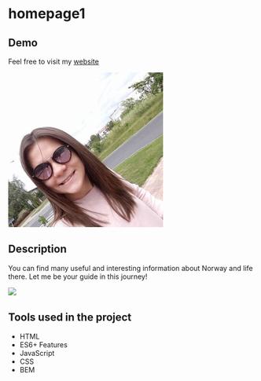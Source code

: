 # homepage1

## Demo
Feel free to visit my [website] 


![Ula](https://github.com/ursmal1948/homepage1/blob/main/images/zdj.jpg?raw=true)

## Description

You can find many useful and interesting information about Norway and life there. Let me be your guide in this journey!

<img src="https://github.com/ursmal1948/homepage1/blob/main/images/Animation2.gif" width="800px">

## Tools used in the project 
- HTML
- ES6+ Features
- JavaScript
- CSS
- BEM
 
 [website]: <https://ursmal1948.github.io/homepage1/>
